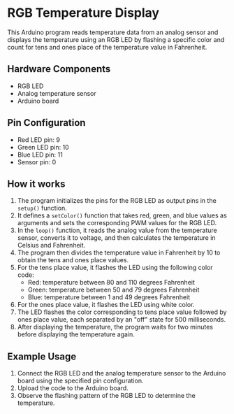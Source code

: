 # RGB Temperature Display

This Arduino program reads temperature data from an analog sensor and displays the temperature using an RGB LED by flashing a specific color and count for tens and ones place of the temperature value in Fahrenheit.

## Hardware Components

- RGB LED
- Analog temperature sensor
- Arduino board

## Pin Configuration

- Red LED pin: 9
- Green LED pin: 10
- Blue LED pin: 11
- Sensor pin: 0

## How it works

1. The program initializes the pins for the RGB LED as output pins in the `setup()` function.
2. It defines a `setColor()` function that takes red, green, and blue values as arguments and sets the corresponding PWM values for the RGB LED.
3. In the `loop()` function, it reads the analog value from the temperature sensor, converts it to voltage, and then calculates the temperature in Celsius and Fahrenheit.
4. The program then divides the temperature value in Fahrenheit by 10 to obtain the tens and ones place values.
5. For the tens place value, it flashes the LED using the following color code:
   - Red: temperature between 80 and 110 degrees Fahrenheit
   - Green: temperature between 50 and 79 degrees Fahrenheit
   - Blue: temperature between 1 and 49 degrees Fahrenheit
6. For the ones place value, it flashes the LED using white color.
7. The LED flashes the color corresponding to tens place value followed by ones place value, each separated by an "off" state for 500 milliseconds.
8. After displaying the temperature, the program waits for two minutes before displaying the temperature again.

## Example Usage

1. Connect the RGB LED and the analog temperature sensor to the Arduino board using the specified pin configuration.
2. Upload the code to the Arduino board.
3. Observe the flashing pattern of the RGB LED to determine the temperature.

